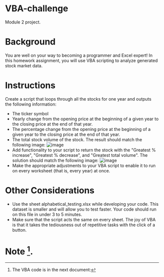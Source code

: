 # VBA-challenge
Module 2 project.

# Background
You are well on your way to becoming a programmer and Excel expert! In this homework assignment, you will use VBA scripting to analyze generated stock market data.

# Instructions
Create a script that loops through all the stocks for one year and outputs the following information:

- The ticker symbol
- Yearly change from the opening price at the beginning of a given year to the closing price at the end of that year.
- The percentage change from the opening price at the beginning of a given year to the closing price at the end of that year.
- The total stock volume of the stock. The result should match the following image:
![image](https://user-images.githubusercontent.com/127918227/231020747-3fe9f4e2-9fc9-44f5-b432-d4e4da7d8625.png)
- Add functionality to your script to return the stock with the "Greatest % increase", "Greatest % decrease", and "Greatest total volume". The solution should match the following image:
![image](https://user-images.githubusercontent.com/127918227/231021314-174dfc28-b8d7-4528-9f48-847bbc0a5621.png)
- Make the appropriate adjustments to your VBA script to enable it to run on every worksheet (that is, every year) at once.

# Other Considerations
- Use the sheet alphabetical_testing.xlsx while developing your code. This dataset is smaller and will allow you to test faster. Your code should run on this file in under 3 to 5 minutes.
- Make sure that the script acts the same on every sheet. The joy of VBA is that it takes the tediousness out of repetitive tasks with the click of a button.

# Note [^1].
[^1]: The VBA code is in the next document: 

